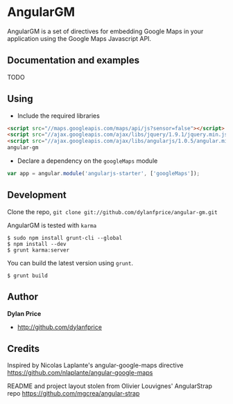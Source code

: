 # AngularGM

AngularGM is a set of directives for embedding Google Maps in your application using the Google Maps Javascript API.


## Documentation and examples

TODO


## Using

* Include the required libraries

>
``` html
<script src="//maps.googleapis.com/maps/api/js?sensor=false"></script>
<script src="//ajax.googleapis.com/ajax/libs/jquery/1.9.1/jquery.min.js"></script>
<script src="//ajax.googleapis.com/ajax/libs/angularjs/1.0.5/angular.min.js"></script>
angular-gm
```

* Declare a dependency on the `googleMaps` module

>
``` javascript
var app = angular.module('angularjs-starter', ['googleMaps']);
```

## Development

Clone the repo, `git clone git://github.com/dylanfprice/angular-gm.git`

AngularGM is tested with `karma`

>
	$ sudo npm install grunt-cli --global
	$ npm install --dev
	$ grunt karma:server

You can build the latest version using `grunt`.

>
	$ grunt build


## Author

**Dylan Price**

* http://github.com/dylanfprice

## Credits

Inspired by Nicolas Laplante's angular-google-maps directive
    https://github.com/nlaplante/angular-google-maps

README and project layout stolen from Olivier Louvignes' AngularStrap repo
    https://github.com/mgcrea/angular-strap
